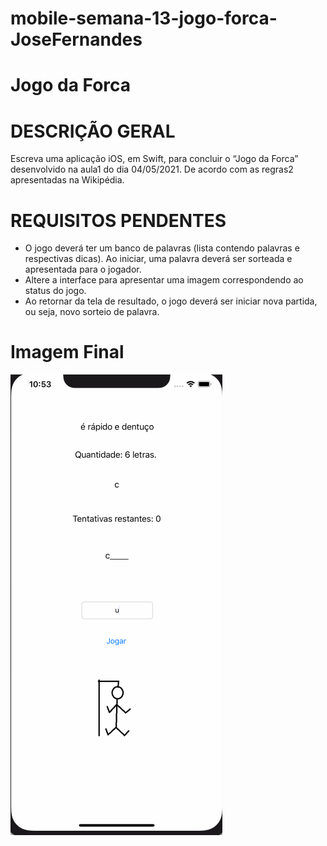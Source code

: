 # mobile-semana-13-jogo-forca-JoseFernandes
# Jogo da Forca

# DESCRIÇÃO GERAL
Escreva uma aplicação iOS, em Swift, para concluir o “Jogo da Forca” desenvolvido na aula1 do dia
04/05/2021. De acordo com as regras2 apresentadas na Wikipédia.

# REQUISITOS PENDENTES
* O jogo deverá ter um banco de palavras (lista contendo palavras e
respectivas dicas). Ao iniciar, uma palavra deverá ser sorteada e
apresentada para o jogador.
* Altere a interface para apresentar uma imagem correspondendo ao
status do jogo.
* Ao retornar da tela de resultado, o jogo deverá ser iniciar nova
partida, ou seja, novo sorteio de palavra.

# Imagem Final
![print0][foto0]

[foto0]: <hangmanJoseFernandes.png>
